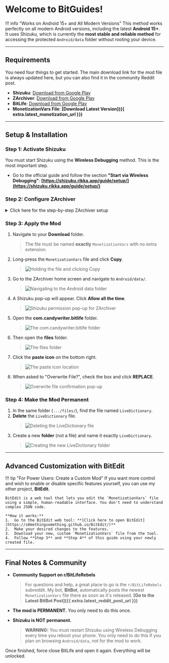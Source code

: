 # Welcome to BitGuides!

!!! info "Works on Android 15+ and All Modern Versions"
    This method works perfectly on all modern Android versions, including the latest **Android 15+**. It uses Shizuku, which is currently the **most stable and reliable method** for accessing the protected `Android/data` folder without rooting your device.

---

## Requirements

You need four things to get started. The main download link for the mod file is always updated here, but you can also find it in the community Reddit post.

*   **Shizuku**: [Download from Google Play](https://play.google.com/store/apps/details?id=moe.shizuku.privileged.api)
*   **ZArchiver**: [Download from Google Play](https://play.google.com/store/apps/details?id=ru.zdevs.zarchiver)
*   **BitLife**: [Download from Google Play](https://play.google.com/store/apps/details?id=com.candywriter.bitlife)
*   **MonetizationVars File**: **[Download Latest Version]({{ extra.latest_monetization_url }})**

---

## Setup & Installation

### Step 1: Activate Shizuku

You must start Shizuku using the **Wireless Debugging** method. This is the most important step.

*   Go to the official guide and follow the section **"Start via Wireless Debugging"**: **[https://shizuku.rikka.app/guide/setup/](https://shizuku.rikka.app/guide/setup/)**

### Step 2: Configure ZArchiver

<details>
<summary>Click here for the step-by-step ZArchiver setup</summary>

1.  Open ZArchiver.
2.  Click the three dots on the top right.
    > ![ZArchiver main menu with three dots highlighted](./assets/zarchiver-menu.png)
3.  Click **Settings**.
    > ![ZArchiver settings option](./assets/zarchiver-settings.png)
4.  Click **ROOT**.
    > ![ROOT option in settings](./assets/zarchiver-root-settings.png)
5.  Click **Root Access** and select **Shizuku** from the dropdown menu.
    > **WARNING**: Shizuku must be running already for this to work.
    > ![Dropdown menu showing Shizuku selected](./assets/zarchiver-select-shizuku.png)
6.  Enable the option **Use for Android/data and Android/obb**.
    > ![Enable 'Use for data' option](./assets/zarchiver-enable-data-access.png)

</details>

### Step 3: Apply the Mod

1.  Navigate to your **Download** folder.
    > The file must be named **exactly** `MonetizationVars` with no extra extension.
2.  Long-press the `MonetizationVars` file and click **Copy**.
    > ![Holding the file and clicking Copy](./assets/mod-copy-file.png)
3.  Go to the ZArchiver home screen and navigate to `Android/data/`.
    > ![Navigating to the Android data folder](./assets/mod-nav-android-data.png)
4.  A Shizuku pop-up will appear. Click **Allow all the time**.
    > ![Shizuku permission pop-up for ZArchiver](./assets/mod-shizuku-permission.png)
5.  Open the **com.candywriter.bitlife** folder.
    > ![The com.candywriter.bitlife folder](./assets/mod-bitlife-folder.png)
6.  Then open the **files** folder.
    > ![The files folder](./assets/mod-files-folder.png)
7.  Click the **paste icon** on the bottom right.
    > ![The paste icon location](./assets/mod-paste-icon.png)
8.  When asked to "Overwrite File?", check the box and click **REPLACE**.
    > ![Overwrite file confirmation pop-up](./assets/mod-overwrite-confirm.png)

### Step 4: Make the Mod Permanent

1.  In the same folder (`.../files/`), find the file named `LiveDictionary`.
2.  **Delete** the `LiveDictionary` file.
    > ![Deleting the LiveDictionary file](./assets/perm-delete-livedictionary.png)
3.  Create a new **folder** (not a file) and name it exactly `LiveDictionary`.
    > ![Creating the new LiveDictionary folder](./assets/perm-create-folder.png)

---

## Advanced Customization with BitEdit

!!! tip "For Power Users: Create a Custom Mod"
    If you want more control and wish to enable or disable specific features yourself, you can use my other project, **BitEdit**.

    BitEdit is a web tool that lets you edit the `MonetizationVars` file using a simple, human-readable interface. You don't need to understand complex JSON code.

    **How it works:**
    1.  Go to the BitEdit web tool: **[Click here to open BitEdit](https://s0methingsomething.github.io/BitEdit/)**
    2.  Make your desired changes to the features.
    3.  Download your new, custom `MonetizationVars` file from the tool.
    4.  Follow **Step 3** and **Step 4** of this guide using your newly created file.

---

## Final Notes & Community

*   **Community Support on r/BitLifeRebels**
    > For questions and help, a great place to go is the `r/BitLifeRebels` subreddit. My bot, **BitBot**, automatically posts the newest `MonetizationVars` file there as soon as it's released.
    > **[Go to the Latest BitBot Post]({{ extra.latest_reddit_post_url }})**

*   **The mod is PERMANENT.** You only need to do this once.

*   **Shizuku is NOT permanent.**
    > **WARNING:** You must restart Shizuku using Wireless Debugging every time you reboot your phone. You only need to do this if you plan on browsing `Android/data`, not for the mod to work.

Once finished, force close BitLife and open it again. Everything will be unlocked.
